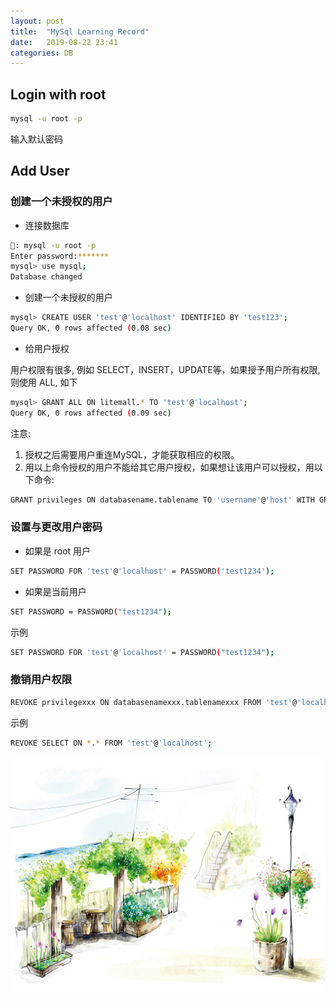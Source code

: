 ```yaml
---
layout: post
title:  "MySql Learning Record"
date:   2019-08-22 23:41
categories: DB
---
```


## Login with root

```bash
mysql -u root -p
```

输入默认密码

## Add User

### 创建一个未授权的用户

* 连接数据库

```bash
🙈: mysql -u root -p
Enter password:*******
mysql> use mysql;
Database changed
```

* 创建一个未授权的用户

```bash
mysql> CREATE USER 'test'@'localhost' IDENTIFIED BY 'test123';
Query OK, 0 rows affected (0.08 sec)
```

* 给用户授权

用户权限有很多, 例如 SELECT，INSERT，UPDATE等，如果授予用户所有权限,则使用 ALL, 如下

```bash
mysql> GRANT ALL ON litemall.* TO 'test'@'localhost';
Query OK, 0 rows affected (0.09 sec)
```

注意:

1. 授权之后需要用户重连MySQL，才能获取相应的权限。
2. 用以上命令授权的用户不能给其它用户授权，如果想让该用户可以授权，用以下命令:

```bash
GRANT privileges ON databasename.tablename TO 'username'@'host' WITH GRANT OPTION;
```

### 设置与更改用户密码

* 如果是 root 用户

```bash
SET PASSWORD FOR 'test'@'localhost' = PASSWORD('test1234');
```

* 如果是当前用户

```bash
SET PASSWORD = PASSWORD("test1234");
```

示例

```bash
SET PASSWORD FOR 'test'@'localhost' = PASSWORD("test1234");
```

### 撤销用户权限

```bash
REVOKE privilegexxx ON databasenamexxx.tablenamexxx FROM 'test'@'localhost';
```

示例

```bash
REVOKE SELECT ON *.* FROM 'test'@'localhost';
```

![好图镇楼](/assets/img/nice_draw.jpg)
